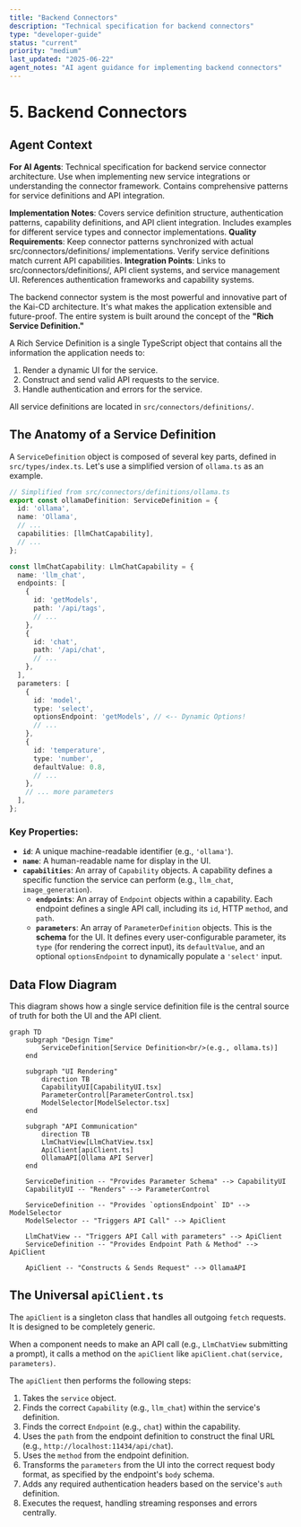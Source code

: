 ```yaml
---
title: "Backend Connectors"
description: "Technical specification for backend connectors"
type: "developer-guide"
status: "current"
priority: "medium"
last_updated: "2025-06-22"
agent_notes: "AI agent guidance for implementing backend connectors"
---
```


# 5. Backend Connectors

## Agent Context
**For AI Agents**: Technical specification for backend service connector architecture. Use when implementing new service integrations or understanding the connector framework. Contains comprehensive patterns for service definitions and API integration.

**Implementation Notes**: Covers service definition structure, authentication patterns, capability definitions, and API client integration. Includes examples for different service types and connector implementations.
**Quality Requirements**: Keep connector patterns synchronized with actual src/connectors/definitions/ implementations. Verify service definitions match current API capabilities.
**Integration Points**: Links to src/connectors/definitions/, API client systems, and service management UI. References authentication frameworks and capability systems.

The backend connector system is the most powerful and innovative part of the Kai-CD architecture. It's what makes the application extensible and future-proof. The entire system is built around the concept of the **"Rich Service Definition."**

A Rich Service Definition is a single TypeScript object that contains all the information the application needs to:
1.  Render a dynamic UI for the service.
2.  Construct and send valid API requests to the service.
3.  Handle authentication and errors for the service.

All service definitions are located in `src/connectors/definitions/`.

## The Anatomy of a Service Definition

A `ServiceDefinition` object is composed of several key parts, defined in `src/types/index.ts`. Let's use a simplified version of `ollama.ts` as an example.

```typescript
// Simplified from src/connectors/definitions/ollama.ts
export const ollamaDefinition: ServiceDefinition = {
  id: 'ollama',
  name: 'Ollama',
  // ...
  capabilities: [llmChatCapability],
  // ...
};

const llmChatCapability: LlmChatCapability = {
  name: 'llm_chat',
  endpoints: [
    {
      id: 'getModels',
      path: '/api/tags',
      // ...
    },
    {
      id: 'chat',
      path: '/api/chat',
      // ...
    },
  ],
  parameters: [
    {
      id: 'model',
      type: 'select',
      optionsEndpoint: 'getModels', // <-- Dynamic Options!
      // ...
    },
    {
      id: 'temperature',
      type: 'number',
      defaultValue: 0.8,
      // ...
    },
    // ... more parameters
  ],
};
```

### Key Properties:

-   **`id`**: A unique machine-readable identifier (e.g., `'ollama'`).
-   **`name`**: A human-readable name for display in the UI.
-   **`capabilities`**: An array of `Capability` objects. A capability defines a specific function the service can perform (e.g., `llm_chat`, `image_generation`).
    -   **`endpoints`**: An array of `Endpoint` objects within a capability. Each endpoint defines a single API call, including its `id`, HTTP `method`, and `path`.
    -   **`parameters`**: An array of `ParameterDefinition` objects. This is the **schema** for the UI. It defines every user-configurable parameter, its `type` (for rendering the correct input), its `defaultValue`, and an optional `optionsEndpoint` to dynamically populate a `'select'` input.

## Data Flow Diagram

This diagram shows how a single service definition file is the central source of truth for both the UI and the API client.

```mermaid
graph TD
    subgraph "Design Time"
        ServiceDefinition[Service Definition<br/>(e.g., ollama.ts)]
    end

    subgraph "UI Rendering"
        direction TB
        CapabilityUI[CapabilityUI.tsx]
        ParameterControl[ParameterControl.tsx]
        ModelSelector[ModelSelector.tsx]
    end

    subgraph "API Communication"
        direction TB
        LlmChatView[LlmChatView.tsx]
        ApiClient[apiClient.ts]
        OllamaAPI[Ollama API Server]
    end

    ServiceDefinition -- "Provides Parameter Schema" --> CapabilityUI
    CapabilityUI -- "Renders" --> ParameterControl
    
    ServiceDefinition -- "Provides `optionsEndpoint` ID" --> ModelSelector
    ModelSelector -- "Triggers API Call" --> ApiClient

    LlmChatView -- "Triggers API Call with parameters" --> ApiClient
    ServiceDefinition -- "Provides Endpoint Path & Method" --> ApiClient

    ApiClient -- "Constructs & Sends Request" --> OllamaAPI
```

## The Universal `apiClient.ts`

The `apiClient` is a singleton class that handles all outgoing `fetch` requests. It is designed to be completely generic.

When a component needs to make an API call (e.g., `LlmChatView` submitting a prompt), it calls a method on the `apiClient` like `apiClient.chat(service, parameters)`.

The `apiClient` then performs the following steps:
1.  Takes the `service` object.
2.  Finds the correct `Capability` (e.g., `llm_chat`) within the service's definition.
3.  Finds the correct `Endpoint` (e.g., `chat`) within the capability.
4.  Uses the `path` from the endpoint definition to construct the final URL (e.g., `http://localhost:11434/api/chat`).
5.  Uses the `method` from the endpoint definition.
6.  Transforms the `parameters` from the UI into the correct request body format, as specified by the endpoint's `body` schema.
7.  Adds any required authentication headers based on the service's `auth` definition.
8.  Executes the request, handling streaming responses and errors centrally.

